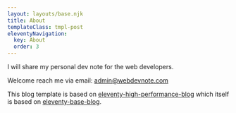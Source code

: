 ```yaml
---
layout: layouts/base.njk
title: About
templateClass: tmpl-post
eleventyNavigation:
  key: About
  order: 3
---
```


I will share my personal dev note for the web developers.

Welcome reach me via email: admin@webdevnote.com

This blog template is based on [eleventy-high-performance-blog](https://www.industrialempathy.com/posts/eleventy-high-performance-blog/) which itself is based on [eleventy-base-blog](https://github.com/11ty/eleventy-base-blog).
